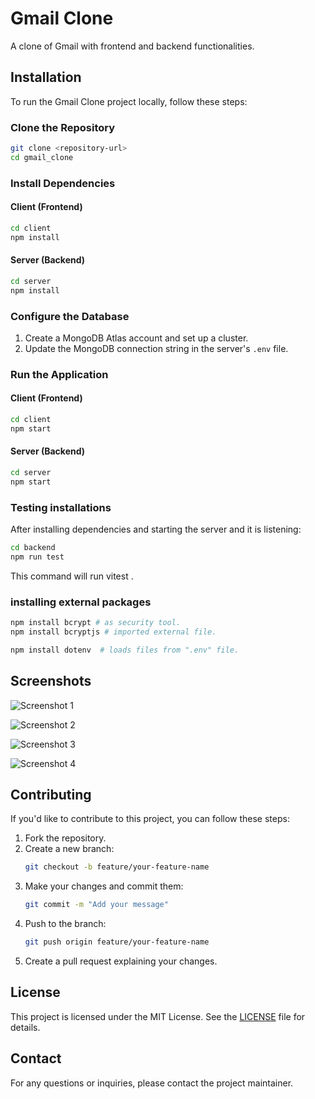 # Gmail Clone

A clone of Gmail with frontend and backend functionalities. 

## Installation

To run the Gmail Clone project locally, follow these steps:

### Clone the Repository

```bash
git clone <repository-url>
cd gmail_clone
```

### Install Dependencies

#### Client (Frontend)

```bash
cd client
npm install
```

#### Server (Backend)

```bash
cd server
npm install
```

### Configure the Database

1. Create a MongoDB Atlas account and set up a cluster.
2. Update the MongoDB connection string in the server's `.env` file.

### Run the Application

#### Client (Frontend)

```bash
cd client
npm start
```

#### Server (Backend)

```bash
cd server
npm start
```
### Testing installations
After installing dependencies and starting the server and it is listening:
```bash
cd backend
npm run test 
```
This command will run vitest .

### installing external packages
``` bash
npm install bcrypt # as security tool.
npm install bcryptjs # imported external file.

npm install dotenv  # loads files from ".env" file.
```



## Screenshots

![Screenshot 1](https://github.com/Lucky4604/gmail/assets/87716511/af3048be-4475-45aa-8c8e-06a0880731f0)

![Screenshot 2](https://github.com/Lucky4604/gmail/assets/87716511/64ad817a-f373-4c1c-8bef-e0e7576b68fe)

![Screenshot 3](https://github.com/Lucky4604/gmail/assets/87716511/e534fc4d-a8a7-4182-a02a-3172ec4ed7e9)

![Screenshot 4](https://github.com/Lucky4604/gmail/assets/87716511/184623f4-a715-43eb-9517-de186246887f)

## Contributing

If you'd like to contribute to this project, you can follow these steps:

1. Fork the repository.
2. Create a new branch:
   ```bash
   git checkout -b feature/your-feature-name
   ```
3. Make your changes and commit them:
   ```bash
   git commit -m "Add your message"
   ```
4. Push to the branch:
   ```bash
   git push origin feature/your-feature-name
   ```
5. Create a pull request explaining your changes.

## License

This project is licensed under the MIT License. See the [LICENSE](LICENSE) file for details.

## Contact

For any questions or inquiries, please contact the project maintainer.

